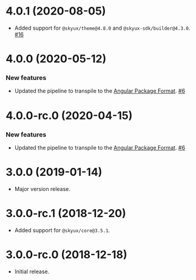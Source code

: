 # 4.0.1 (2020-08-05)

- Added support for `@skyux/theme@4.8.0` and `@skyux-sdk/builder@4.3.0`. [#16](https://github.com/blackbaud/skyux-a11y/pull/16)

# 4.0.0 (2020-05-12)

### New features

- Updated the pipeline to transpile to the [Angular Package Format](https://docs.google.com/document/d/1CZC2rcpxffTDfRDs6p1cfbmKNLA6x5O-NtkJglDaBVs/preview). [#6](https://github.com/blackbaud/skyux-a11y/pull/6)

# 4.0.0-rc.0 (2020-04-15)

### New features

- Updated the pipeline to transpile to the [Angular Package Format](https://docs.google.com/document/d/1CZC2rcpxffTDfRDs6p1cfbmKNLA6x5O-NtkJglDaBVs/preview). [#6](https://github.com/blackbaud/skyux-a11y/pull/6)

# 3.0.0 (2019-01-14)

- Major version release.

# 3.0.0-rc.1 (2018-12-20)

- Added support for `@skyux/core@3.5.1`.

# 3.0.0-rc.0 (2018-12-18)

- Initial release.
